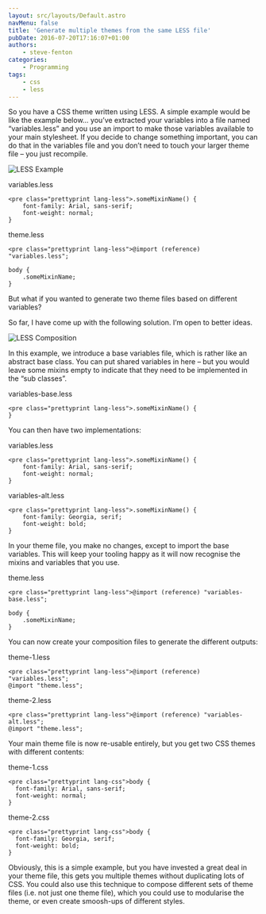 ```yaml
---
layout: src/layouts/Default.astro
navMenu: false
title: 'Generate multiple themes from the same LESS file'
pubDate: 2016-07-20T17:16:07+01:00
authors:
    - steve-fenton
categories:
    - Programming
tags:
    - css
    - less
---
```


So you have a CSS theme written using LESS. A simple example would be like the example below… you’ve extracted your variables into a file named “variables.less” and you use an import to make those variables available to your main stylesheet. If you decide to change something important, you can do that in the variables file and you don’t need to touch your larger theme file – you just recompile.

![LESS Example](/img/2016/07/less-typical.jpg)

variables.less

```
<pre class="prettyprint lang-less">.someMixinName() {
    font-family: Arial, sans-serif;
    font-weight: normal;
}
```
theme.less

```
<pre class="prettyprint lang-less">@import (reference) "variables.less";

body {
    .someMixinName;
}
```
But what if you wanted to generate two theme files based on different variables?

So far, I have come up with the following solution. I’m open to better ideas.

![LESS Composition](/img/2016/07/less-composition.jpg)

In this example, we introduce a base variables file, which is rather like an abstract base class. You can put shared variables in here – but you would leave some mixins empty to indicate that they need to be implemented in the “sub classes”.

variables-base.less

```
<pre class="prettyprint lang-less">.someMixinName() {
}
```
You can then have two implementations:

variables.less

```
<pre class="prettyprint lang-less">.someMixinName() {
    font-family: Arial, sans-serif;
    font-weight: normal;
}
```
variables-alt.less

```
<pre class="prettyprint lang-less">.someMixinName() {
    font-family: Georgia, serif;
    font-weight: bold;
}
```
In your theme file, you make no changes, except to import the base variables. This will keep your tooling happy as it will now recognise the mixins and variables that you use.

theme.less

```
<pre class="prettyprint lang-less">@import (reference) "variables-base.less";

body {
    .someMixinName;
}
```
You can now create your composition files to generate the different outputs:

theme-1.less

```
<pre class="prettyprint lang-less">@import (reference) "variables.less";
@import "theme.less";
```
theme-2.less

```
<pre class="prettyprint lang-less">@import (reference) "variables-alt.less";
@import "theme.less";
```
Your main theme file is now re-usable entirely, but you get two CSS themes with different contents:

theme-1.css

```
<pre class="prettyprint lang-css">body {
  font-family: Arial, sans-serif;
  font-weight: normal;
}
```
theme-2.css

```
<pre class="prettyprint lang-css">body {
  font-family: Georgia, serif;
  font-weight: bold;
}
```
Obviously, this is a simple example, but you have invested a great deal in your theme file, this gets you multiple themes without duplicating lots of CSS. You could also use this technique to compose different sets of theme files (i.e. not just one theme file), which you could use to modularise the theme, or even create smoosh-ups of different styles.